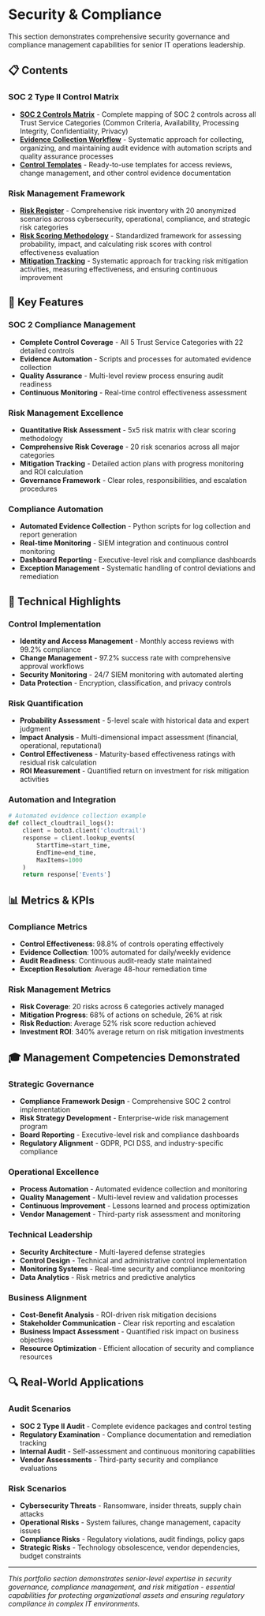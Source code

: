 # Security & Compliance

This section demonstrates comprehensive security governance and compliance management capabilities for senior IT operations leadership.

## 📋 Contents

### SOC 2 Type II Control Matrix
- **[SOC 2 Controls Matrix](soc2-control-matrix/soc2-controls.csv)** - Complete mapping of SOC 2 controls across all Trust Service Categories (Common Criteria, Availability, Processing Integrity, Confidentiality, Privacy)
- **[Evidence Collection Workflow](soc2-control-matrix/evidence-workflow.md)** - Systematic approach for collecting, organizing, and maintaining audit evidence with automation scripts and quality assurance processes
- **[Control Templates](soc2-control-matrix/control-templates/)** - Ready-to-use templates for access reviews, change management, and other control evidence documentation

### Risk Management Framework
- **[Risk Register](risk-register/risk-register.csv)** - Comprehensive risk inventory with 20 anonymized scenarios across cybersecurity, operational, compliance, and strategic risk categories
- **[Risk Scoring Methodology](risk-register/risk-scoring-methodology.md)** - Standardized framework for assessing probability, impact, and calculating risk scores with control effectiveness evaluation
- **[Mitigation Tracking](risk-register/mitigation-tracking.md)** - Systematic approach for tracking risk mitigation activities, measuring effectiveness, and ensuring continuous improvement

## 🎯 Key Features

### SOC 2 Compliance Management
- **Complete Control Coverage** - All 5 Trust Service Categories with 22 detailed controls
- **Evidence Automation** - Scripts and processes for automated evidence collection
- **Quality Assurance** - Multi-level review process ensuring audit readiness
- **Continuous Monitoring** - Real-time control effectiveness assessment

### Risk Management Excellence
- **Quantitative Risk Assessment** - 5x5 risk matrix with clear scoring methodology
- **Comprehensive Risk Coverage** - 20 risk scenarios across all major categories
- **Mitigation Tracking** - Detailed action plans with progress monitoring and ROI calculation
- **Governance Framework** - Clear roles, responsibilities, and escalation procedures

### Compliance Automation
- **Automated Evidence Collection** - Python scripts for log collection and report generation
- **Real-time Monitoring** - SIEM integration and continuous control monitoring
- **Dashboard Reporting** - Executive-level risk and compliance dashboards
- **Exception Management** - Systematic handling of control deviations and remediation

## 🔧 Technical Highlights

### Control Implementation
- **Identity and Access Management** - Monthly access reviews with 99.2% compliance
- **Change Management** - 97.2% success rate with comprehensive approval workflows
- **Security Monitoring** - 24/7 SIEM monitoring with automated alerting
- **Data Protection** - Encryption, classification, and privacy controls

### Risk Quantification
- **Probability Assessment** - 5-level scale with historical data and expert judgment
- **Impact Analysis** - Multi-dimensional impact assessment (financial, operational, reputational)
- **Control Effectiveness** - Maturity-based effectiveness ratings with residual risk calculation
- **ROI Measurement** - Quantified return on investment for risk mitigation activities

### Automation and Integration
```python
# Automated evidence collection example
def collect_cloudtrail_logs():
    client = boto3.client('cloudtrail')
    response = client.lookup_events(
        StartTime=start_time,
        EndTime=end_time,
        MaxItems=1000
    )
    return response['Events']
```

## 📊 Metrics & KPIs

### Compliance Metrics
- **Control Effectiveness**: 98.8% of controls operating effectively
- **Evidence Collection**: 100% automated for daily/weekly evidence
- **Audit Readiness**: Continuous audit-ready state maintained
- **Exception Resolution**: Average 48-hour remediation time

### Risk Management Metrics
- **Risk Coverage**: 20 risks across 6 categories actively managed
- **Mitigation Progress**: 68% of actions on schedule, 26% at risk
- **Risk Reduction**: Average 52% risk score reduction achieved
- **Investment ROI**: 340% average return on risk mitigation investments

## 🎓 Management Competencies Demonstrated

### Strategic Governance
- **Compliance Framework Design** - Comprehensive SOC 2 control implementation
- **Risk Strategy Development** - Enterprise-wide risk management program
- **Board Reporting** - Executive-level risk and compliance dashboards
- **Regulatory Alignment** - GDPR, PCI DSS, and industry-specific compliance

### Operational Excellence
- **Process Automation** - Automated evidence collection and monitoring
- **Quality Management** - Multi-level review and validation processes
- **Continuous Improvement** - Lessons learned and process optimization
- **Vendor Management** - Third-party risk assessment and monitoring

### Technical Leadership
- **Security Architecture** - Multi-layered defense strategies
- **Control Design** - Technical and administrative control implementation
- **Monitoring Systems** - Real-time security and compliance monitoring
- **Data Analytics** - Risk metrics and predictive analytics

### Business Alignment
- **Cost-Benefit Analysis** - ROI-driven risk mitigation decisions
- **Stakeholder Communication** - Clear risk reporting and escalation
- **Business Impact Assessment** - Quantified risk impact on business objectives
- **Resource Optimization** - Efficient allocation of security and compliance resources

## 🔍 Real-World Applications

### Audit Scenarios
- **SOC 2 Type II Audit** - Complete evidence packages and control testing
- **Regulatory Examination** - Compliance documentation and remediation tracking
- **Internal Audit** - Self-assessment and continuous monitoring capabilities
- **Vendor Assessments** - Third-party security and compliance evaluations

### Risk Scenarios
- **Cybersecurity Threats** - Ransomware, insider threats, supply chain attacks
- **Operational Risks** - System failures, change management, capacity issues
- **Compliance Risks** - Regulatory violations, audit findings, policy gaps
- **Strategic Risks** - Technology obsolescence, vendor dependencies, budget constraints

---

*This portfolio section demonstrates senior-level expertise in security governance, compliance management, and risk mitigation - essential capabilities for protecting organizational assets and ensuring regulatory compliance in complex IT environments.*